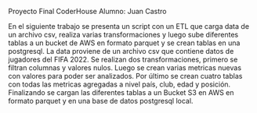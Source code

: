 Proyecto Final CoderHouse
Alumno: Juan Castro

En el siguiente trabajo se presenta un script con un ETL que carga data de un archivo csv, realiza varias transformaciones y luego sube diferentes tablas a un bucket de AWS en formato parquet y se crean tablas en una postgresql. La data proviene de un archivo csv que contiene datos de jugadores del FIFA 2022. Se realizan dos transformaciones, primero se filtran columnas y valores nulos. Luego se crean varias metricas nuevas con valores para poder ser analizados. Por último se crean cuatro tablas con todas las metricas agregadas a nivel país, club, edad y posición. Finalizando se cargan las diferentes tablas a un Bucket S3 en AWS en formato parquet y en una base de datos postgresql local.
